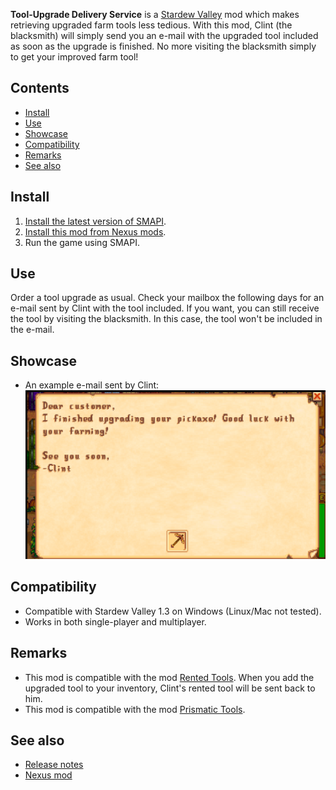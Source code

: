 ﻿**Tool-Upgrade Delivery Service** is a [Stardew Valley](http://stardewvalley.net/) mod which makes retrieving upgraded farm tools 
less tedious. With this mod, Clint (the blacksmith) will simply send you an e-mail with the upgraded tool included as soon as 
the upgrade is finished. No more visiting the blacksmith simply to get your improved farm tool!

## Contents
* [Install](#install)
* [Use](#use)
* [Showcase](#showcase)
* [Compatibility](#compatibility)
* [Remarks](#remarks)
* [See also](#see-also)

## Install
1. [Install the latest version of SMAPI](https://smapi.io/).
2. [Install this mod from Nexus mods]().
3. Run the game using SMAPI.

## Use
Order a tool upgrade as usual. Check your mailbox the following days for an e-mail sent by Clint with the tool included. 
If you want, you can still receive the tool by visiting the blacksmith. In this case, the tool won't be included in the e-mail.

## Showcase
* An example e-mail sent by Clint:
  ![](screenshots/tool-email.png)

## Compatibility
* Compatible with Stardew Valley 1.3 on Windows (Linux/Mac not tested).
* Works in both single-player and multiplayer.

## Remarks
* This mod is compatible with the mod [Rented Tools](https://www.nexusmods.com/stardewvalley/mods/1307). When you add the upgraded tool to your inventory, Clint's rented tool will be sent back to him.
* This mod is compatible with the mod [Prismatic Tools](https://www.nexusmods.com/stardewvalley/mods/2428).

## See also
* [Release notes](release-notes.md)
* [Nexus mod](https://www.nexusmods.com/stardewvalley/mods/2938)
